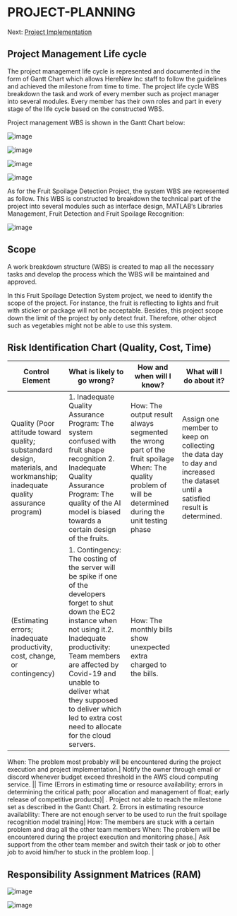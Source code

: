 # PROJECT-PLANNING


Next: [Project Implementation](https://github.com/n-miera/Fruit-Spoilage-Detection-System/blob/main/PMP/C-PROJECT_IMPLEMENTATION.md)

## Project Management Life cycle

The project management life cycle is represented and documented in the form of Gantt Chart which allows HereNew Inc  staff to follow the guidelines and achieved the milestone from time to time. The project life cycle WBS breakdown the task and work of every member such as project manager into several modules. Every member has their own roles and part in every stage of the life cycle based on the constructed WBS.

Project management WBS is shown in the Gantt Chart below:

![image](https://user-images.githubusercontent.com/121600807/211860874-6d61a2c9-856b-448a-ba74-a67547a7c0fc.png)

![image](https://user-images.githubusercontent.com/121600807/211860909-622b2abf-bbaa-492f-b275-a893b95b4987.png)

![image](https://user-images.githubusercontent.com/121600807/211860958-e31c6eb6-c96b-4a09-a341-975d83ceb9cf.png)

![image](https://user-images.githubusercontent.com/121600807/211861029-70cd7c39-cbcc-4103-b75a-a91cfeecf8af.png)


As for the Fruit Spoilage Detection Project, the system WBS are represented as follow. This WBS is constructed to breakdown the technical part of the project into several modules such as interface design, MATLAB‘s Libraries Management, Fruit Detection and Fruit Spoilage Recognition:

![image](https://user-images.githubusercontent.com/121600807/211861292-d489c4f3-722b-4482-82df-a1e077c0a189.png)

## Scope
A work breakdown structure (WBS) is created to map all the necessary tasks and develop the process which the WBS will be maintained and approved.

In this Fruit Spoilage Detection System project, we need to identify the scope of the project. For instance, the fruit is reflecting to lights and fruit with sticker or package will not be acceptable. Besides, this project scope down the limit of the project by only detect fruit. Therefore, other object such as vegetables might not be able to use this system.

## Risk Identification Chart (Quality, Cost, Time)
| Control Element | What is likely to go wrong? | How and when will I know? | What will I do about it? |
| --------------- | --------------- | --------------- | --------------- |
| Quality (Poor attitude toward quality; substandard design, materials, and workmanship; inadequate quality assurance program)|1. Inadequate Quality Assurance Program: The system confused with fruit shape recognition 2. Inadequate Quality Assurance Program: The quality of the AI model is biased towards a certain design of the fruits.| How: The output result always segmented the wrong part of the fruit spoilage When: The quality problem of will be determined during the unit testing phase| Assign one member to keep on collecting the data day to day and increased the dataset until a satisfied result is determined. ||Cost
(Estimating errors; inadequate productivity, cost, change, or contingency)| 1. Contingency: The costing of the server will be spike if one of the developers forget to shut down the EC2 instance when not using it.2. Inadequate productivity: Team members are affected by Covid-19 and unable to deliver what they supposed to deliver which led to extra cost need to allocate for the cloud servers.| How: The monthly bills show unexpected extra charged to the bills.

When: The problem most probably will be encountered during the project execution and project implementation.| Notify the owner through email or discord whenever budget exceed threshold in the AWS cloud computing service. || Time
(Errors in estimating time or resource availability; errors in determining the critical path; poor allocation and management of float; early release of competitive products)| . Project not able to reach the milestone set as described in the Gantt Chart.
2. Errors in estimating resource availability: There are not enough server to be used to run the fruit spoilage recognition model training| How: The members are stuck with a certain problem and drag all the other team members
When: The problem will be encountered during the project execution and monitoring phase.| Ask support from the other team member and switch their task or job to other job to avoid him/her to stuck in the problem loop. |

## Responsibility Assignment Matrices (RAM)

![image](https://user-images.githubusercontent.com/121600807/211863092-949eb6c6-313c-43ae-b25d-788f96026983.png)

![image](https://user-images.githubusercontent.com/121600807/211863140-282a82a1-657c-412e-bada-2e84ff7255ec.png)



